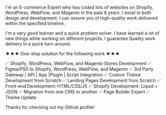 I'm an E-commerce Expert who has coded lots of websites on Shopify, WordPress, WebFlow, and Magento in the past 8 years. I excel in both design and development. I can assure you of high-quality work delivered within the specified timeline.

I'm a very good learner and a quick problem solver. I have learned a lot of new things while working on different projects. I guarantee Quality work delivery in a quick turn-around.

★★★ One-stop solution for the following work ★★★

✅ Shopify, WordPress, WebFlow, and Magento Stores Development
✅ Figma/PSD to Shopify, WordPress, WebFlow, and Magento
✅ 3rd Party Gateway | API | App |Plugin | Script Integration
✅ Custom Theme Development from Scratch
✅ Landing Pages Development from Scratch
✅ Front-end Development: HTML/CSS/JS
✅ Shopify Development: Liquid + JSON
✅ Migration from one CMS to another
✅ Page Builder Expert
✅ Theme Update 

Thanks for checking out my Github profile!
